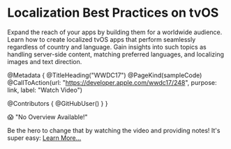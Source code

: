 # Localization Best Practices on tvOS

Expand the reach of your apps by building them for a worldwide audience. Learn how to create localized tvOS apps that perform seamlessly regardless of country and language. Gain insights into such topics as handling server-side content, matching preferred languages, and localizing images and text direction.

@Metadata {
   @TitleHeading("WWDC17")
   @PageKind(sampleCode)
   @CallToAction(url: "https://developer.apple.com/wwdc17/248", purpose: link, label: "Watch Video")

   @Contributors {
      @GitHubUser(<replace this with your GitHub handle>)
   }
}

😱 "No Overview Available!"

Be the hero to change that by watching the video and providing notes! It's super easy:
 [Learn More…](https://wwdcnotes.github.io/WWDCNotes/documentation/wwdcnotes/contributing)
